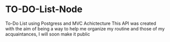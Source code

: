 # TO-DO-List-Node
To-Do List using Postgress and MVC Achictecture
This API was created with the aim of being a way to help me organize my routine and those of my acquaintances, I will soon make it public
